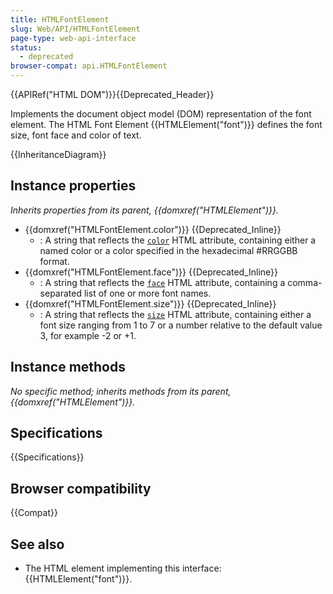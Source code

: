 ```yaml
---
title: HTMLFontElement
slug: Web/API/HTMLFontElement
page-type: web-api-interface
status:
  - deprecated
browser-compat: api.HTMLFontElement
---
```


{{APIRef("HTML DOM")}}{{Deprecated_Header}}

Implements the document object model (DOM) representation of the font element. The HTML Font Element {{HTMLElement("font")}} defines the font size, font face and color of text.

{{InheritanceDiagram}}

## Instance properties

_Inherits properties from its parent, {{domxref("HTMLElement")}}._

- {{domxref("HTMLFontElement.color")}} {{Deprecated_Inline}}
  - : A string that reflects the [`color`](/en-US/docs/Web/HTML/Reference/Element/font#color) HTML attribute, containing either a named color or a color specified in the hexadecimal #RRGGBB format.
- {{domxref("HTMLFontElement.face")}} {{Deprecated_Inline}}
  - : A string that reflects the [`face`](/en-US/docs/Web/HTML/Reference/Element/font#face) HTML attribute, containing a comma-separated list of one or more font names.
- {{domxref("HTMLFontElement.size")}} {{Deprecated_Inline}}
  - : A string that reflects the [`size`](/en-US/docs/Web/HTML/Reference/Element/font#size) HTML attribute, containing either a font size ranging from 1 to 7 or a number relative to the default value 3, for example -2 or +1.

## Instance methods

_No specific method; inherits methods from its parent, {{domxref("HTMLElement")}}._

## Specifications

{{Specifications}}

## Browser compatibility

{{Compat}}

## See also

- The HTML element implementing this interface: {{HTMLElement("font")}}.
